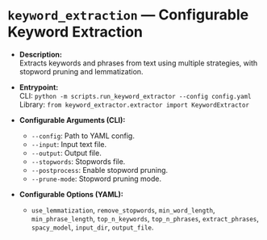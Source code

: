#  `keyword_extraction` — Configurable Keyword Extraction

- **Description:**  
  Extracts keywords and phrases from text using multiple strategies, with stopword pruning and lemmatization.
- **Entrypoint:**  
  CLI: `python -m scripts.run_keyword_extractor --config config.yaml`  
  Library: `from keyword_extractor.extractor import KeywordExtractor`
- **Configurable Arguments (CLI):**
  - `--config`: Path to YAML config.
  - `--input`: Input text file.
  - `--output`: Output file.
  - `--stopwords`: Stopwords file.
  - `--postprocess`: Enable stopword pruning.
  - `--prune-mode`: Stopword pruning mode.

- **Configurable Options (YAML):**
  - `use_lemmatization`, `remove_stopwords`, `min_word_length`, `min_phrase_length`, `top_n_keywords`, `top_n_phrases`, `extract_phrases`, `spacy_model`, `input_dir`, `output_file`.

